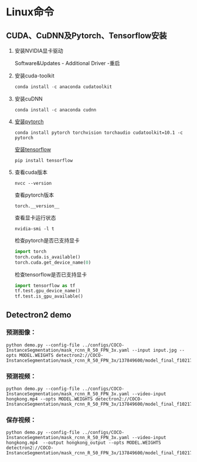 # Linux命令

## CUDA、CuDNN及Pytorch、Tensorflow安装

1. 安装NVIDIA显卡驱动

   Software&Updates - Additional Driver -重启

2. 安装cuda-toolkit

   ```commonlisp
   conda install -c anaconda cudatoolkit
   ```

3. 安装cuDNN

   ```
   conda install -c anaconda cudnn
   ```

4. [安装pytorch](https://pytorch.org/get-started/locally/)

   ```
   conda install pytorch torchvision torchaudio cudatoolkit=10.1 -c pytorch
   ```

   [安装tensorflow](https://www.tensorflow.org/install/gpu?hl=zh-cn)

   ```
   pip install tensorflow
   ```

5. 查看cuda版本

   ```
   nvcc --version
   ```

   查看pytorch版本

   ```
   torch.__version__
   ```

   查看显卡运行状态

   ```
   nvidia-smi -l t
   ```

   检查pytorch是否已支持显卡

   ```python
   import torch
   torch.cuda.is_available()
   torch.cuda.get_device_name(0)
   ```

   检查tensorflow是否已支持显卡

   ```python
   import tensorflow as tf
   tf.test.gpu_device_name() 
   tf.test.is_gpu_available()
   ```



## Detectron2 demo

### 预测图像：

```
python demo.py --config-file ../configs/COCO-InstanceSegmentation/mask_rcnn_R_50_FPN_3x.yaml --input input.jpg --opts MODEL.WEIGHTS detectron2://COCO-InstanceSegmentation/mask_rcnn_R_50_FPN_3x/137849600/model_final_f10217.pkl
```

### 预测视频：

```
python demo.py --config-file ../configs/COCO-InstanceSegmentation/mask_rcnn_R_50_FPN_3x.yaml --video-input hongkong.mp4 --opts MODEL.WEIGHTS detectron2://COCO-InstanceSegmentation/mask_rcnn_R_50_FPN_3x/137849600/model_final_f10217.pkl
```

### 保存视频：

```
python demo.py --config-file ../configs/COCO-InstanceSegmentation/mask_rcnn_R_50_FPN_3x.yaml --video-input hongkong.mp4  --output hongkong_output --opts MODEL.WEIGHTS detectron2://COCO-InstanceSegmentation/mask_rcnn_R_50_FPN_3x/137849600/model_final_f10217.pkl
```





















































